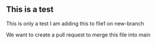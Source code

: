 ## This is a test 
This is only a test
I am adding this to file1 on new-branch

We want to create a pull request to merge this file into main
